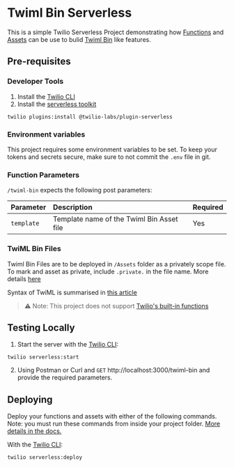 # Twiml Bin Serverless

This is a simple Twilio Serverless Project demonstrating how [Functions](https://www.twilio.com/docs/runtime/functions) and [Assets](https://www.twilio.com/docs/runtime/assets) can be use to bulid [Twiml Bin](https://www.twilio.com/docs/runtime/tutorials/twiml-bins) like features. 

## Pre-requisites

### Developer Tools
1. Install the [Twilio CLI](https://www.twilio.com/docs/twilio-cli/quickstart#install-twilio-cli)
2. Install the [serverless toolkit](https://www.twilio.com/docs/labs/serverless-toolkit/getting-started)

```shell
twilio plugins:install @twilio-labs/plugin-serverless
```

### Environment variables

This project requires some environment variables to be set. To keep your tokens and secrets secure, make sure to not commit the `.env` file in git. 

### Function Parameters

`/twiml-bin` expects the following post parameters:

| Parameter    | Description                                                                   | Required |
| :----------- | :---------------------------------------------------------------------------- | :------- |
| `template`   | Template name of the Twiml Bin Asset file                    | Yes      |

### TwiML Bin Files

Twiml Bin Files are to be deployed in `/Assets` folder as a privately scope file. To mark and asset as private, include `.private.` in the file name. More details [here](https://www.twilio.com/docs/labs/serverless-toolkit/general-usage#assets)

Syntax of TwiML is summarised in [this article](https://support.twilio.com/hc/en-us/articles/230878368-How-to-use-templates-with-TwiML-Bins)

> :warning: Note: This project does not support [Twilio's built-in functions](https://support.twilio.com/hc/en-us/articles/230878368-How-to-use-templates-with-TwiML-Bins#built-ins)

## Testing Locally

1. Start the server with the [Twilio CLI](https://www.twilio.com/docs/twilio-cli/quickstart):

```
twilio serverless:start
```

2. Using Postman or Curl and `GET` http://localhost:3000/twiml-bin and provide the required parameters. 


## Deploying

Deploy your functions and assets with either of the following commands. Note: you must run these commands from inside your project folder. [More details in the docs.](https://www.twilio.com/docs/labs/serverless-toolkit)

With the [Twilio CLI](https://www.twilio.com/docs/twilio-cli/quickstart):

```
twilio serverless:deploy
```
